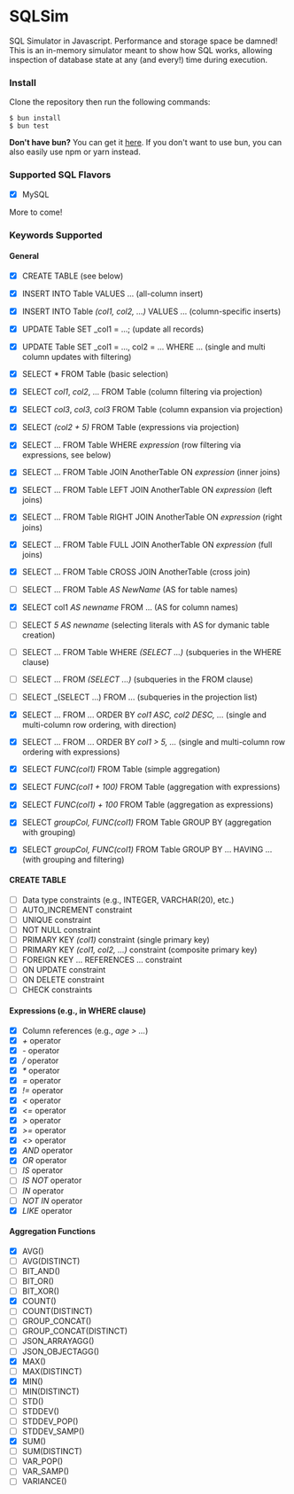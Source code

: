 # SQLSim

SQL Simulator in Javascript. Performance and storage space be damned! This is an in-memory simulator meant to show how SQL works, allowing inspection of database state at any (and every!) time during execution. 

### Install

Clone the repository then run the following commands: 

```
$ bun install
$ bun test
```

**Don't have bun?** You can get it [here](https://bun.sh/docs/installation). If you don't want to use bun, you can also easily use npm or yarn instead.  

### Supported SQL Flavors 

- [x] MySQL

More to come! 

### Keywords Supported 

#### General

- [x] CREATE TABLE (see below)
- [x] INSERT INTO Table VALUES ... (all-column insert)
- [x] INSERT INTO Table _(col1, col2, ...)_ VALUES ... (column-specific inserts)
- [x] UPDATE Table SET _col1 = ...; (update all records)
- [x] UPDATE Table SET _col1 = ..., col2 = ... WHERE ... (single and multi column updates with filtering)
- [x] SELECT * FROM Table (basic selection)
- [x] SELECT _col1_, _col2_, ... FROM Table (column filtering via projection)
- [x] SELECT _col3_, _col3_, _col3_ FROM Table (column expansion via projection)
- [x] SELECT _(col2 + 5)_ FROM Table (expressions via projection)
- [x] SELECT ... FROM Table WHERE _expression_ (row filtering via expressions, see below)
- [x] SELECT ... FROM Table JOIN AnotherTable ON _expression_ (inner joins)
- [x] SELECT ... FROM Table LEFT JOIN AnotherTable ON _expression_ (left joins)
- [x] SELECT ... FROM Table RIGHT JOIN AnotherTable ON _expression_ (right joins)
- [x] SELECT ... FROM Table FULL JOIN AnotherTable ON _expression_ (full joins)
- [x] SELECT ... FROM Table CROSS JOIN AnotherTable (cross join)
- [ ] SELECT ... FROM Table _AS NewName_ (AS for table names)
- [x] SELECT col1 _AS newname_ FROM ... (AS for column names)
- [ ] SELECT _5 AS newname_ (selecting literals with AS for dymanic table creation)
- [ ] SELECT ... FROM Table WHERE _(SELECT ...)_ (subqueries in the WHERE clause)
- [ ] SELECT ... FROM _(SELECT ...)_ (subqueries in the FROM clause)
- [ ] SELECT _(SELECT ...) FROM ... (subqueries in the projection list)
- [x] SELECT ... FROM ... ORDER BY _col1 ASC, col2 DESC, ..._ (single and multi-column row ordering, with direction)
- [x] SELECT ... FROM ... ORDER BY _col1 > 5, ..._ (single and multi-column row ordering with expressions)
- [x] SELECT _FUNC(col1)_ FROM Table (simple aggregation)
- [x] SELECT _FUNC(col1 + 100)_ FROM Table (aggregation with expressions)
- [x] SELECT _FUNC(col1) + 100_ FROM Table (aggregation as expressions)
- [x] SELECT _groupCol, FUNC(col1)_ FROM Table GROUP BY (aggregation with grouping)
- [x] SELECT _groupCol, FUNC(col1)_ FROM Table GROUP BY ... HAVING ... (with grouping and filtering) 
 

#### CREATE TABLE 

- [ ] Data type constraints (e.g., INTEGER, VARCHAR(20), etc.)
- [ ] AUTO_INCREMENT constraint
- [ ] UNIQUE constraint
- [ ] NOT NULL constraint
- [ ] PRIMARY KEY _(col1)_ constraint (single primary key)
- [ ] PRIMARY KEY _(col1, col2, ...)_ constraint (composite primary key)
- [ ] FOREIGN KEY ... REFERENCES ... constraint
- [ ] ON UPDATE constraint
- [ ] ON DELETE constraint
- [ ] CHECK constraints

#### Expressions (e.g., in WHERE clause)

- [x] Column references (e.g., _age > ..._)
- [x] _+_ operator
- [x] _-_ operator
- [x] _/_ operator
- [x] _*_ operator
- [x] _=_ operator
- [x] _!=_ operator
- [x] _<_ operator
- [x] _<=_ operator
- [x] _>_ operator
- [x] _>=_ operator
- [x] _<>_ operator
- [x] _AND_ operator
- [x] _OR_ operator
- [ ] _IS_ operator
- [ ] _IS NOT_ operator
- [ ] _IN_ operator
- [ ] _NOT IN_ operator
- [x] _LIKE_ operator

#### Aggregation Functions 

- [x] AVG()
- [ ] AVG(DISTINCT)
- [ ] BIT_AND()
- [ ] BIT_OR() 
- [ ] BIT_XOR()
- [x] COUNT()
- [ ] COUNT(DISTINCT)
- [ ] GROUP_CONCAT()
- [ ] GROUP_CONCAT(DISTINCT)
- [ ] JSON_ARRAYAGG() 
- [ ] JSON_OBJECTAGG()
- [x] MAX()
- [ ] MAX(DISTINCT)
- [x] MIN()
- [ ] MIN(DISTINCT)
- [ ] STD()
- [ ] STDDEV()
- [ ] STDDEV_POP()
- [ ] STDDEV_SAMP()
- [x] SUM()
- [ ] SUM(DISTINCT)
- [ ] VAR_POP()
- [ ] VAR_SAMP()
- [ ] VARIANCE()